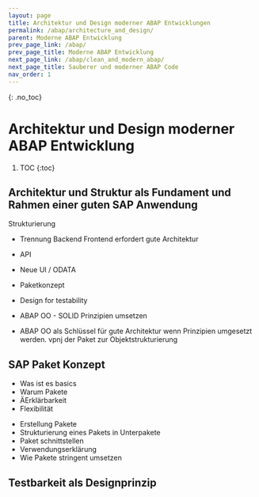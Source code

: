 ```yaml
---
layout: page
title: Architektur und Design moderner ABAP Entwicklungen
permalink: /abap/architecture_and_design/
parent: Moderne ABAP Entwicklung
prev_page_link: /abap/
prev_page_title: Moderne ABAP Entwicklung
next_page_link: /abap/clean_and_modern_abap/
next_page_title: Sauberer und moderner ABAP Code
nav_order: 1
---
```


{: .no_toc}
# Architektur und Design moderner ABAP Entwicklung

1. TOC
{:toc}

## Architektur und Struktur als Fundament und Rahmen einer guten SAP Anwendung 

 Strukturierung
 - Trennung Backend Frontend erfordert gute Architektur
 - API 
 - Neue UI / ODATA
 - Paketkonzept
 - Design for testability

- ABAP OO - SOLID Prinzipien umsetzen
- ABAP OO als Schlüssel für gute Architektur wenn Prinzipien umgesetzt werden.  vpnj der Paket zur Objektstrukturierung

## SAP Paket Konzept
* Was ist es basics
* Warum Pakete
* ÄErklärbarkeit
* Flexibilität


- Erstellung Pakete
- Strukturierung eines Pakets in Unterpakete
- Paket schnittstellen
- Verwendungserklärung
- Wie Pakete stringent umsetzen


## Testbarkeit als Designprinzip 

